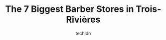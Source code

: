 ---
layout: ampstory
image: https://i0.wp.com/www.auto.or.id/wp-content/uploads/2023/06/aziz-coiffure-0-trois-rivic3a8res-1686326353.jpeg?resize=640,853
author: techidn
featured: false
description: Trois-Rivières, Quebec, Canada is a haven for Barber enthusiasts, boasting an impressive array of 7 top-notch establishments. Whether youre a seasoned connoisseur or simply curious to expl
title: The 7 Biggest Barber Stores in Trois-Rivières
cover:
   title: The 7 Biggest Barber Stores in Trois-Rivières
   subtitle: AUTO.OR.ID
   background: https://www.auto.or.id/wp-content/uploads/2023/06/aziz-coiffure-0-trois-rivic3a8res-1686326353.jpeg

pages: 
 - layout: thirds
   top: <h1>#1 Le Repaire Barbier</h1>
   bottom: "<p>I was supposed to cut my hair in Rimouski, Quebec but a good friend of mine (James) told me to book an appointment with his barber in Trois-Riviere instead. Because it wa</p>"
   background: https://www.auto.or.id/wp-content/uploads/2023/06/aziz-coiffure-1-trois-rivic3a8res-1686326355.jpeg
   backgroundblur: true
 - layout: thirds
   top: <h1>#2 Le Barbu Sportif</h1>
   bottom: "<p>1400 Rue Aubuchon, Trois-Rivières, QC G8Y 5L3, Canada</p>"
   background: https://www.auto.or.id/wp-content/uploads/2023/06/aziz-coiffure-2-trois-rivic3a8res-1686326356.png
   cta:
      link: https://www.auto.or.id/the-7-biggest-barber-stores-in-trois-rivieres/
      text: The 7 Biggest Barber Stores in Trois-Rivières
 - layout: thirds
   top: <h1>#3 Venus Coiffure</h1>
   bottom: "<p>346 Rue Saint-Laurent, Trois-Rivières, QC G8T 6H2, Canada</p>"
   background: https://images.unsplash.com/photo-1579124687068-35cd8a9eeba9?ixlib=rb-4.0.3&ixid=MnwxMjA3fDB8MHxwaG90by1wYWdlfHx8fGVufDB8fHx8&auto=format&fit=crop&w=640&h=853&q=80
   cta:
      link: https://www.auto.or.id/the-7-biggest-barber-stores-in-trois-rivieres/
      text: The 7 Biggest Barber Stores in Trois-Rivières
 - layout: thirds
   top: <h1>#4 La Boite à Coupe</h1>
   bottom: "<p>1380 Rue Notre Dame Centre, Trois-Rivières, QC G9A 4X3, Canada</p>"
   background: https://images.unsplash.com/photo-1603745716263-84cfdb9f366d?ixlib=rb-4.0.3&ixid=MnwxMjA3fDB8MHxwaG90by1wYWdlfHx8fGVufDB8fHx8&auto=format&fit=crop&w=640&h=853&q=80
   cta:
      link: https://www.auto.or.id/the-7-biggest-barber-stores-in-trois-rivieres/
      text: The 7 Biggest Barber Stores in Trois-Rivières
 - layout: thirds
   top: <h1>#5 New York Coiffure - Salon de coiffure et boutique à Trois-Rivières-Ouest</h1>
   bottom: "<p>4520 Bd des Récollets, Trois-Rivières, QC G9A 4N2, Canada</p>"
   background: https://images.unsplash.com/photo-1535448580089-c7f9490c78b1?ixlib=rb-4.0.3&ixid=MnwxMjA3fDB8MHxwaG90by1wYWdlfHx8fGVufDB8fHx8&auto=format&fit=crop&w=640&h=853&q=80
   cta:
      link: https://www.auto.or.id/the-7-biggest-barber-stores-in-trois-rivieres/
      text: The 7 Biggest Barber Stores in Trois-Rivières
 - layout: thirds
   top: <h1>#6 Barbier Pépito</h1>
   bottom: "<p>1327 Rue Laviolette, Trois-Rivières, QC G9A 1W5, Canada</p>"
   background: https://images.unsplash.com/photo-1630381933629-1ea495aab22d?ixlib=rb-4.0.3&ixid=MnwxMjA3fDB8MHxwaG90by1wYWdlfHx8fGVufDB8fHx8&auto=format&fit=crop&w=640&h=853&q=80
   cta:
      link: https://www.auto.or.id/the-7-biggest-barber-stores-in-trois-rivieres/
      text: The 7 Biggest Barber Stores in Trois-Rivières
 - layout: thirds
   top: <h1>#7 KRWN Barbershop</h1>
   bottom: "<p>1570 Rue Notre Dame Centre, Trois-Rivières, QC G9A 4X6, Canada</p>"
   background: https://images.unsplash.com/photo-1623564493214-6137dff043ad?ixlib=rb-4.0.3&ixid=MnwxMjA3fDB8MHxwaG90by1wYWdlfHx8fGVufDB8fHx8&auto=format&fit=crop&w=640&h=853&q=80
   cta:
      link: https://www.auto.or.id/the-7-biggest-barber-stores-in-trois-rivieres/
      text: The 7 Biggest Barber Stores in Trois-Rivières
 - layout: thirds
   middle: Continue reading...
   background: https://images.unsplash.com/photo-1629661414961-62b0d03007ab?ixlib=rb-4.0.3&ixid=MnwxMjA3fDB8MHxwaG90by1wYWdlfHx8fGVufDB8fHx8&auto=format&fit=crop&w=640&h=853&q=80
   cta:
      link: https://www.auto.or.id/the-7-biggest-barber-stores-in-trois-rivieres/
      text: The 7 Biggest Barber Stores in Trois-Rivières

---